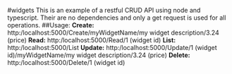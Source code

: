 #widgets
This is an example of a restful CRUD API using node and typescript.
Their are no dependencies and only a get request is used for all operations.
##Usage:
**Create:** http:/localhost:5000/Create/myWidgetName/my widget description/3.24 (price)
**Read:** http:/localhost:5000/Read/1 (widget id)
**List:** http:/localhost:5000/List
**Update:** http:/localhost:5000/Update/1 (widget id)/myWidgetName/my widget description/3.24 (price)
**Delete:** http:/localhost:5000/Delete/1 (widget id)
